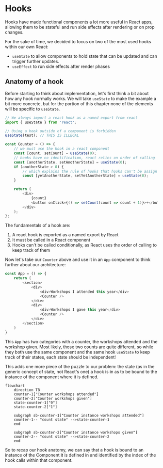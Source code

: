 # Hooks

Hooks have made functional components a lot more useful in React apps, allowing them to be stateful  and run side effects after rendering or on prop changes.

For the sake of time, we decided to focus on two of the most used hooks within our own React:
- `useState` to allow components to hold state that can be updated and can trigger further updates.
- `useEffect` to run side effects after render phases

## Anatomy of a hook

Before starting to think about implementation, let's first think a bit about how any hook normally works.
We will take `useState` to make the example a bit more concrete, but for the portion of this chapter none of the elements will be specific to `useState`.

```javascript
// We always import a react hook as a named export from react
import { useState } from 'react';

// Using a hook outside of a component is forbidden
useState(test); // THIS IS ILLEGAL

const Counter = () => {
    // we must use the hook in a react component
    const [count, setCount] = useState(0);
    // hooks have no identification, react relies on order of calling
    const [anotherState, setAnotherState] = useState(0);
    if (anotherState > 0) {
        // which explains the rule of hooks that hooks can't be assign conditionally
        const [yetAnotherState, setYetAnotherState] = useState(0);
    }

    return (
        <div>
            {count}
            <button onClick={() => setCount(count => count + 1)}>+</button>
        </div>
    );
};
```

The fundamentals of a hook are:
1. A react hook is exported as a named export by React
2. It must be called in a React component
3. Hooks can't be called conditionally, as React uses the order of calling to keep track of them

Now let's take our `Counter` above and use it in an `App` component to think further about our architecture:

```javascript
const App = () => {
    return (
        <section>
            <div>
                <div>Workshops I attended this year</div>
                <Counter />
            </div>
            <div>
                <div>Workshops I gave this year</div>
                <Counter />
            </div>
        </section>
    )
}
```

This `App` has two categories with a counter, the workshops attended and the workshop given.
Most likely, those two counts are quite different, so while they both use the same component and the same hook `useState` to keep track of their states, each state should be independent!

This adds one more piece of the puzzle to our problem: the state (as in the generic concept of state, not React's one) a hook is in as to be bound to the instance of the component where it is defined.

```mermaid
flowchart 
    direction TB
    counter-1["Counter workshops attended"]
    counter-2["Counter workshops given"]
    state-counter-1["0"]
    state-counter-2["1"]

    subgraph sb-counter-1["Counter instance workshops attended"]
    counter-1-- "count state" -->state-counter-1
    end

    subgraph sb-counter-2["Counter instance workshops given"]
    counter-2-- "count state" -->state-counter-2
    end
```

So to recap our hook anatomy, we can say that a hook is bound to an instance of the Component it is defined in and identified by the index of the hook calls within that component.